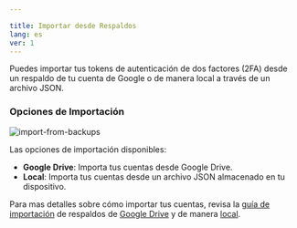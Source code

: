 ```yaml
---

title: Importar desde Respaldos
lang: es
ver: 1
---
```


Puedes importar tus tokens de autenticación de dos factores (2FA) desde un respaldo de tu cuenta de Google o de manera local a través de un archivo JSON.

### Opciones de Importación

![import-from-backups](/img/docs/add-backups.webp)

Las opciones de importación disponibles:

- **Google Drive**: Importa tus cuentas desde Google Drive. 
- **Local**: Importa tus cuentas desde un archivo JSON almacenado en tu dispositivo.

<!-- Mira cómo [Importar o Exportar Respaldos](/docs/import-o-export-backups/backups/) para más detalles. -->

Para mas detalles sobre cómo importar tus cuentas, revisa la [guía de importación](/docs/import-o-export-backups/backups/) de respaldos de [Google Drive](/docs/import-o-export-backups/google/) y de manera [local](/docs/import-o-export-backups/local/).